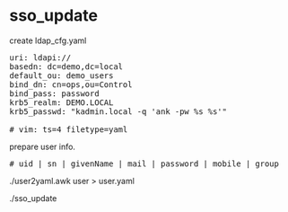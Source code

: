 # sso_update

create ldap_cfg.yaml
<pre>
uri: ldapi://
basedn: dc=demo,dc=local
default_ou: demo_users
bind_dn: cn=ops,ou=Control
bind_pass: password
krb5_realm: DEMO.LOCAL
krb5_passwd: "kadmin.local -q 'ank -pw %s %s'"

# vim: ts=4 filetype=yaml
</pre>

prepare user info.

<pre>
# uid | sn | givenName | mail | password | mobile | group
</pre>

./user2yaml.awk user > user.yaml

./sso_update
